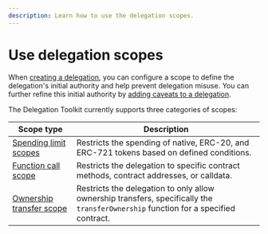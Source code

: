 ```yaml
---
description: Learn how to use the delegation scopes.
---
```


# Use delegation scopes

When [creating a delegation](../execute-on-smart-accounts-behalf.md), you can configure a scope to define the delegation's initial authority and help prevent delegation misuse.
You can further refine this initial authority by [adding caveats to a delegation](refine-scope.md).

The Delegation Toolkit currently supports three categories of scopes:

| Scope type | Description |
|------------|-------------|
| [Spending limit scopes](spending-limit.md) | Restricts the spending of native, ERC-20, and ERC-721 tokens based on defined conditions. |
| [Function call scope](function-call.md) | Restricts the delegation to specific contract methods, contract addresses, or calldata. |
| [Ownership transfer scope](owernship-transfer.md) | Restricts the delegation to only allow ownership transfers, specifically the `transferOwnership` function for a specified contract. |
